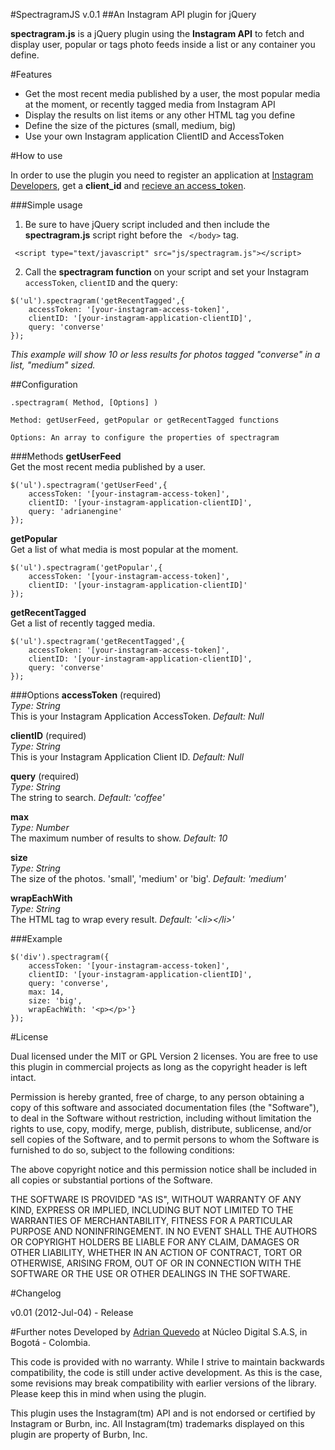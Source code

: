 #SpectragramJS v.0.1
##An Instagram API plugin for jQuery

**spectragram.js** is a jQuery plugin using the **Instagram API** to fetch and display user, popular or tags photo feeds inside a list or any container you define.

#Features

* Get the most recent media published by a user, the most popular media at the moment, or recently tagged media from Instagram API
* Display the results on list items or any other HTML tag you define
* Define the size of the pictures (small, medium, big)
* Use your own Instagram application ClientID and AccessToken

#How to use

In order to use the plugin you need to register an application at [Instagram Developers](http://instagram.com/developer/), get a **client_id** and [recieve an access_token](http://instagram.com/developer/authentication/).

###Simple usage

1. Be sure to have jQuery script included and then include the **spectragram.js** script right before the ``` </body>``` tag.

```
 <script type="text/javascript" src="js/spectragram.js"></script>
```

2. Call the **spectragram function** on your script and set your Instagram ```accessToken```, ```clientID``` and the query:

```
$('ul').spectragram('getRecentTagged',{
	accessToken: '[your-instagram-access-token]',
	clientID: '[your-instagram-application-clientID]',
	query: 'converse'
});
```

*This example will show 10 or less results for photos tagged "converse" in a list, "medium" sized.*

##Configuration

```
.spectragram( Method, [Options] )

Method: getUserFeed, getPopular or getRecentTagged functions

Options: An array to configure the properties of spectragram
```
###Methods
**getUserFeed**  
Get the most recent media published by a user.

```
$('ul').spectragram('getUserFeed',{
	accessToken: '[your-instagram-access-token]',
	clientID: '[your-instagram-application-clientID]',
	query: 'adrianengine'
});
```

**getPopular**  
Get a list of what media is most popular at the moment.

```
$('ul').spectragram('getPopular',{
	accessToken: '[your-instagram-access-token]',
	clientID: '[your-instagram-application-clientID]'
});
```

**getRecentTagged**  
Get a list of recently tagged media.

```
$('ul').spectragram('getRecentTagged',{
	accessToken: '[your-instagram-access-token]',
	clientID: '[your-instagram-application-clientID]',
	query: 'converse'
});
```

###Options
**accessToken** (required)  
*Type: String*  
This is your Instagram Application AccessToken. *Default: Null*

**clientID** (required)  
*Type: String*  
This is your Instagram Application Client ID. *Default: Null*

**query** (required)   
*Type: String*  
The string to search. *Default: 'coffee'*

**max**  
*Type: Number*  
The maximum number of results to show. *Default: 10*

**size**  
*Type: String*  
The size of the photos. 'small', 'medium' or 'big'. *Default: 'medium'*

**wrapEachWith**  
*Type: String*  
The HTML tag to wrap every result. *Default: '\<li>\</li>'*

###Example
```
$('div').spectragram({
	accessToken: '[your-instagram-access-token]',
	clientID: '[your-instagram-application-clientID]',
	query: 'converse',
	max: 14,
	size: 'big',
	wrapEachWith: '<p></p>'}
});
```

#License

Dual licensed under the MIT or GPL Version 2 licenses. You are free to use this plugin in commercial projects as long as the copyright header is left intact.

Permission is hereby granted, free of charge, to any person obtaining a copy of this software and associated documentation files (the "Software"), to deal in the Software without restriction, including without limitation the rights to use, copy, modify, merge, publish, distribute, sublicense, and/or sell copies of the Software, and to permit persons to whom the Software is furnished to do so, subject to the following conditions:

The above copyright notice and this permission notice shall be included in all copies or substantial portions of the Software.

THE SOFTWARE IS PROVIDED "AS IS", WITHOUT WARRANTY OF ANY KIND, EXPRESS OR IMPLIED, INCLUDING BUT NOT LIMITED TO THE WARRANTIES OF MERCHANTABILITY, FITNESS FOR A PARTICULAR PURPOSE AND NONINFRINGEMENT. IN NO EVENT SHALL THE AUTHORS OR COPYRIGHT HOLDERS BE LIABLE FOR ANY CLAIM, DAMAGES OR OTHER LIABILITY, WHETHER IN AN ACTION OF CONTRACT, TORT OR OTHERWISE, ARISING FROM, OUT OF OR IN CONNECTION WITH THE SOFTWARE OR THE USE OR OTHER DEALINGS IN THE SOFTWARE. 
 
#Changelog

v0.01 (2012-Jul-04) - Release

#Further notes
Developed by [Adrian Quevedo](http://adrianquevedo.com) at Núcleo Digital S.A.S, in Bogotá - Colombia.

This code is provided with no warranty. While I strive to maintain backwards compatibility, the code is still under active development. As this is the case, some revisions may break compatibility with earlier versions of the library. Please keep this in mind when using the plugin.

This plugin uses the Instagram(tm) API and is not endorsed or certified by Instagram or Burbn, inc. All Instagram(tm) trademarks displayed on this plugin are property of Burbn, Inc.